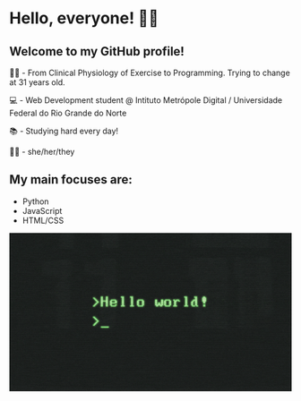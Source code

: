 # Hello, everyone! 🤙🏾

## Welcome to my GitHub profile!

 🏊🏾  - From Clinical Physiology of Exercise to Programming. Trying to change at 31 years old.
 
 💻  - Web Development student @ Intituto Metrópole Digital / Universidade Federal do Rio Grande do Norte
 
 📚  - Studying hard every day!
 
 💃🏾  - she/her/they

## My main focuses are:
  - Python
  - JavaScript
  - HTML/CSS

![Hello world](https://github.com/heloisaldanha/heloisaldanha/blob/master/helloworld.gif)
<!--
**heloisaldanha/heloisaldanha** is a ✨ _special_ ✨ repository because its `README.md` (this file) appears on your GitHub profile.



 🌱 I’m currently learning Python and JavaScript...
- 👯 I’m looking to collaborate on ...
- 🤔 I’m looking for help with ...
- 💬 Ask me about ...
- 📫 How to reach me: ...
- 😄 Pronouns: ...
- ⚡ Fun fact: ...
-->
